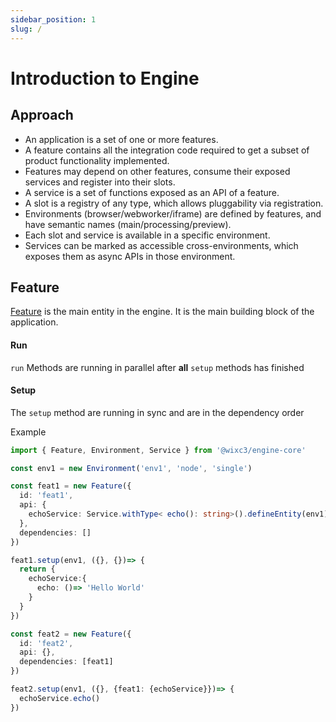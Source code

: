 ```yaml
---
sidebar_position: 1
slug: /
---
```

# Introduction to Engine

## Approach

- An application is a set of one or more features.
- A feature contains all the integration code required to get a subset of product functionality implemented.
- Features may depend on other features, consume their exposed services and register into their slots.
- A service is a set of functions exposed as an API of a feature.
- A slot is a registry of any type, which allows pluggability via registration.
- Environments (browser/webworker/iframe) are defined by features, and have semantic names (main/processing/preview).
- Each slot and service is available in a specific environment.
- Services can be marked as accessible cross-environments, which exposes them as async APIs in those environment.

## Feature

[Feature](/entities/feature.md) is the main entity in the engine. It is the main building block of the application.

#### Run

`run` Methods are running in parallel after **all** `setup` methods has finished

#### Setup

The `setup` method are running in sync and are in the dependency order

Example

```typescript
import { Feature, Environment, Service } from '@wixc3/engine-core'

const env1 = new Environment('env1', 'node', 'single')

const feat1 = new Feature({
  id: 'feat1',
  api: {
    echoService: Service.withType< echo(): string>().defineEntity(env1)
  },
  dependencies: []
})

feat1.setup(env1, ({}, {})=> {
  return {
    echoService:{
      echo: ()=> 'Hello World'
    }
  }
})

const feat2 = new Feature({
  id: 'feat2',
  api: {},
  dependencies: [feat1]
})

feat2.setup(env1, ({}, {feat1: {echoService}})=> {
  echoService.echo()
})
```
